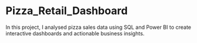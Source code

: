 # Pizza_Retail_Dashboard
 In this project, I analysed pizza sales data using SQL and Power BI to create interactive dashboards and actionable business insights.
